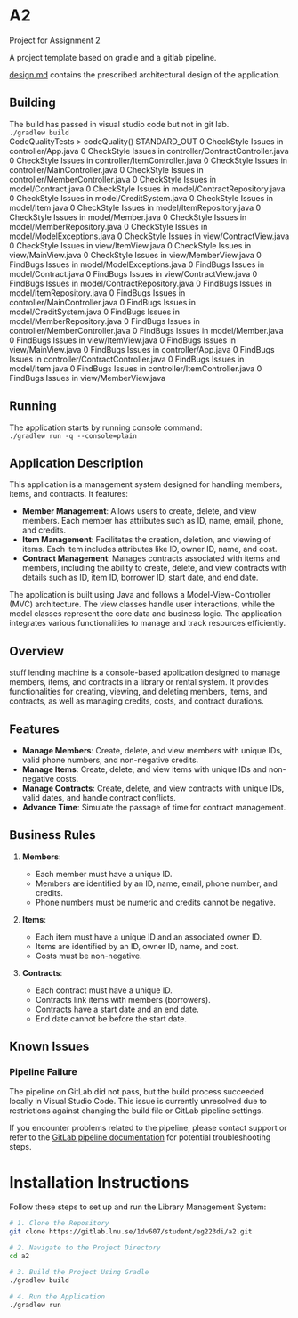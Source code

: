 # A2

Project for Assignment 2

A project template based on gradle and a gitlab pipeline.

[design.md](design.md) contains the prescribed architectural design of the application.

## Building
The build has passed in visual studio code but not in git lab.  
`./gradlew build`  
CodeQualityTests > codeQuality() STANDARD_OUT
    0 CheckStyle Issues in controller/App.java
    0 CheckStyle Issues in controller/ContractController.java
    0 CheckStyle Issues in controller/ItemController.java
    0 CheckStyle Issues in controller/MainController.java
    0 CheckStyle Issues in controller/MemberController.java
    0 CheckStyle Issues in model/Contract.java
    0 CheckStyle Issues in model/ContractRepository.java
    0 CheckStyle Issues in model/CreditSystem.java
    0 CheckStyle Issues in model/Item.java
    0 CheckStyle Issues in model/ItemRepository.java
    0 CheckStyle Issues in model/Member.java
    0 CheckStyle Issues in model/MemberRepository.java
    0 CheckStyle Issues in model/ModelExceptions.java
    0 CheckStyle Issues in view/ContractView.java
    0 CheckStyle Issues in view/ItemView.java
    0 CheckStyle Issues in view/MainView.java
    0 CheckStyle Issues in view/MemberView.java
    0 FindBugs Issues in model/ModelExceptions.java
    0 FindBugs Issues in model/Contract.java
    0 FindBugs Issues in view/ContractView.java
    0 FindBugs Issues in model/ContractRepository.java
    0 FindBugs Issues in model/ItemRepository.java
    0 FindBugs Issues in controller/MainController.java
    0 FindBugs Issues in model/CreditSystem.java
    0 FindBugs Issues in model/MemberRepository.java
    0 FindBugs Issues in controller/MemberController.java
    0 FindBugs Issues in model/Member.java
    0 FindBugs Issues in view/ItemView.java
    0 FindBugs Issues in view/MainView.java
    0 FindBugs Issues in controller/App.java
    0 FindBugs Issues in controller/ContractController.java
    0 FindBugs Issues in model/Item.java
    0 FindBugs Issues in controller/ItemController.java
    0 FindBugs Issues in view/MemberView.java

## Running
The application starts by running console command:  
`./gradlew run -q --console=plain`

## Application Description

This application is a management system designed for handling members, items, and contracts. It features:

- **Member Management**: Allows users to create, delete, and view members. Each member has attributes such as ID, name, email, phone, and credits.
- **Item Management**: Facilitates the creation, deletion, and viewing of items. Each item includes attributes like ID, owner ID, name, and cost.
- **Contract Management**: Manages contracts associated with items and members, including the ability to create, delete, and view contracts with details such as ID, item ID, borrower ID, start date, and end date.

The application is built using Java and follows a Model-View-Controller (MVC) architecture. The view classes handle user interactions, while the model classes represent the core data and business logic. The application integrates various functionalities to manage and track resources efficiently.

## Overview
stuff lending machine is a console-based application designed to manage members, items, and contracts in a library or rental system. It provides functionalities for creating, viewing, and deleting members, items, and contracts, as well as managing credits, costs, and contract durations.

## Features

- **Manage Members**: Create, delete, and view members with unique IDs, valid phone numbers, and non-negative credits.
- **Manage Items**: Create, delete, and view items with unique IDs and non-negative costs.
- **Manage Contracts**: Create, delete, and view contracts with unique IDs, valid dates, and handle contract conflicts.
- **Advance Time**: Simulate the passage of time for contract management.

## Business Rules

1. **Members**:
   - Each member must have a unique ID.
   - Members are identified by an ID, name, email, phone number, and credits.
   - Phone numbers must be numeric and credits cannot be negative.

2. **Items**:
   - Each item must have a unique ID and an associated owner ID.
   - Items are identified by an ID, owner ID, name, and cost.
   - Costs must be non-negative.

3. **Contracts**:
   - Each contract must have a unique ID.
   - Contracts link items with members (borrowers).
   - Contracts have a start date and an end date.
   - End date cannot be before the start date.

## Known Issues

### Pipeline Failure

The pipeline on GitLab did not pass, but the build process succeeded locally in Visual Studio Code. This issue is currently unresolved due to restrictions against changing the build file or GitLab pipeline settings. 

If you encounter problems related to the pipeline, please contact support or refer to the [GitLab pipeline documentation](https://docs.gitlab.com/ee/ci/) for potential troubleshooting steps.

# Installation Instructions

Follow these steps to set up and run the Library Management System:

```bash
# 1. Clone the Repository
git clone https://gitlab.lnu.se/1dv607/student/eg223di/a2.git

# 2. Navigate to the Project Directory
cd a2

# 3. Build the Project Using Gradle
./gradlew build

# 4. Run the Application
./gradlew run
